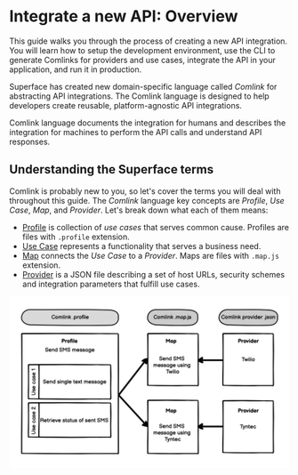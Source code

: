 # Integrate a new API: Overview

This guide walks you through the process of creating a new API integration. You will learn how to setup the development environment, use the CLI to generate Comlinks for providers and use cases, integrate the API in your application, and run it in production.

Superface has created new domain-specific language called _Comlink_ for abstracting API integrations. The Comlink language is designed to help developers create reusable, platform-agnostic API integrations.

Comlink language documents the integration for humans and describes the integration for machines to perform the API calls and understand API responses.

## Understanding the Superface terms

Comlink is probably new to you, so let's cover the terms you will deal with throughout this guide. The _Comlink_ language key concepts are _Profile_, _Use Case_, _Map_, and _Provider_. Let's break down what each of them means:

- [Profile](../reference/glossary.md#profile) is collection of _use cases_ that serves common cause. Profiles are files with `.profile` extension.
- [Use Case](../reference/glossary.md#use-case) represents a functionality that serves a business need.
- [Map](../reference/glossary.md#map) connects the _Use Case_ to a _Provider_. Maps are files with `.map.js` extension.
- [Provider](../reference/glossary.md#provider) is a JSON file describing a set of host URLs, security schemes and integration parameters that fulfill use cases.

![Comlink key concepts.](../../assets/comlink-key-concepts-2023.png)
